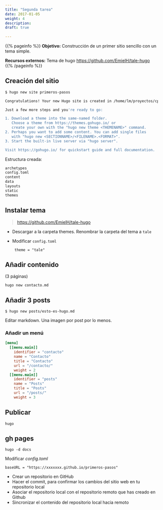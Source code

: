 ```yaml
---
title: "Segunda tarea"
date: 2017-01-05
weight: 4
description:
draft: true
  
---
```


{{% pageinfo %}}
**Objetivo:** Construcción de un primer sitio sencillo con un tema simple.

**Recursos externos:** Tema de hugo https://github.com/EmielH/tale-hugo
{{% /pageinfo %}}

## Creación del sitio

``` bash
$ hugo new site primeros-pasos

Congratulations! Your new Hugo site is created in /home/lm/proyectos/cpilosenlaces/primeros-pasos.

Just a few more steps and you're ready to go:

1. Download a theme into the same-named folder.
   Choose a theme from https://themes.gohugo.io/ or
   create your own with the "hugo new theme <THEMENAME>" command.
2. Perhaps you want to add some content. You can add single files
   with "hugo new <SECTIONNAME>/<FILENAME>.<FORMAT>".
3. Start the built-in live server via "hugo server".

Visit https://gohugo.io/ for quickstart guide and full documentation.

```

Estructura creada:

``` bash
archetypes
config.toml
content
data
layouts
static
themes
```

## Instalar tema

> https://github.com/EmielH/tale-hugo

* Descargar a la carpeta themes. Renombrar la carpeta del tema a `tale`

* Modificar `config.toml`

  ```
   theme = "tale"
  ```

## Añadir contenido
(3 páginas)

``` hugo new contacto.md ```

## Añadir 3 posts
``` $ hugo new posts/esto-es-hugo.md ```

Editar markdown. Una imagen por post por lo menos.

### Añadir un menú

```toml
[menu]
  [[menu.main]]
	identifier = "contacto"
	name = "Contacto"
	title = "Contacto"
	url = "/contacto/"
	weight = 2
  [[menu.main]]
	identifier = "posts"
	name = "Posts"
	title = "Posts"
	url = "/posts/"
	weight = 3
  ```

## Publicar

  ```
  hugo 
  ```

## gh pages

  `hugo -d docs`

Modificar *config.toml*

  ```
  baseURL = "https://xxxxxxx.github.io/primeros-pasos"
  ```

* Crear un repositorio en GitHub
* Hacer el commit, para confirmar los cambios del sitio web en tu repositorio local
* Asociar el repositorio local con el repositorio remoto que has creado en Github
* Sincronizar el contenido del repositorio local hacia remoto
